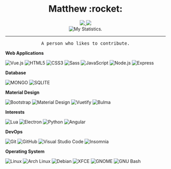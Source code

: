 <div align="center">
  <h1>Matthew :rocket:</h1>
  <a href="https://instagram.com/m4theusdev">
      <img src="https://img.shields.io/badge/-@m4theusdev-04c3ff?style=flat-square&logo=instagram&logoColor=faf2f5&link=https://instagram.com/m4theusdev">
  </a>

  <a href="mailto:m4theusdev@gmail.com">
      <img src="https://img.shields.io/badge/-m4theusdev@gmail.com-04c3ff?style=flat-square&logo=Gmail&logoColor=faf2f5&link=mailto:m4theusdev@gmail.com">
  </a>

  <br>

  <img src="https://github-readme-stats.vercel.app/api?username=matheuuus&count_private=true&custom_title=Matthew's%20Github%20Stats&show_icons=true&theme=blueberry&title_color=04b4ff&text_color=fff&icon_color=00b4d8&hide_border=true" alt="My Statistics." />
</div>
<hr>

<p align="center">
    <samp>
         A person who likes to contribute.
    </samp>
</p>

**Web Applications**

![Vue.js](https://img.shields.io/badge/-Vue.js-4FC08D?style=for-the-badge&logo=vue.js&logoColor=white)
![HTML5](https://img.shields.io/badge/-HTML5-E34F26?style=for-the-badge&logo=HTML5&logoColor=white)
![CSS3](https://img.shields.io/badge/-CSS3-1572B6?style=for-the-badge&logo=CSS3&logoColor=white)
![Sass](https://img.shields.io/badge/-Sass-CC6699?style=for-the-badge&logo=sass&logoColor=white)
![JavaScript](https://img.shields.io/badge/-JavaScript-F7DF1E?style=for-the-badge&logo=javascript&logoColor=black)
![Node.js](https://img.shields.io/badge/-Node.js-339933?style=for-the-badge&logo=node.js&logoColor=white)
![Express](https://img.shields.io/badge/-Express-000000?style=for-the-badge&logo=express)

**Database**

![MONGO](https://img.shields.io/badge/-mongo%20db-47A248?style=for-the-badge&logo=mongodb&logoColor=white)
![SQLITE](https://img.shields.io/badge/-Sqlite3-003B57?style=for-the-badge&logo=sqlite)

**Material Design**

![Bootstrap](https://img.shields.io/badge/-Bootstrap-7952B3?style=for-the-badge&logo=bootstrap&logoColor=white)
![Material Design](https://img.shields.io/badge/-Material%20Design-757575?style=for-the-badge&logo=material%20design&logoColor=white)
![Vuetify](https://img.shields.io/badge/-Vuetify-1867C0?style=for-the-badge&logo=vuetify&logoColor=white)
![Bulma](https://img.shields.io/badge/-Bulma-00D1B2?style=for-the-badge&logo=bulma&logoColor=white)


**Interests**

![Lua](https://img.shields.io/badge/-Lua-2C2D72?style=for-the-badge&logo=lua&logoColor=white)
![Electron](https://img.shields.io/badge/-electron-47848F?style=for-the-badge&logo=electron&logoColor=white)
![Python](https://img.shields.io/badge/-python-3776AB?style=for-the-badge&logo=python&logoColor=white)
![Angular](https://img.shields.io/badge/-angular-DD0031?style=for-the-badge&logo=angular&logoColor=white)

**DevOps**

![Git](https://img.shields.io/badge/-Git-F05032?style=for-the-badge&logo=git&logoColor=white)
![GitHub](https://img.shields.io/badge/-GitHub-181717?style=for-the-badge&logo=github&logoColor=white)
![Visual Studio Code](https://img.shields.io/badge/-visual%20studio%20code-007ACC?style=for-the-badge&logo=visual%20studio%20code&logoColor=white)
![Insomnia](https://img.shields.io/badge/-Insomnia-5849BE?style=for-the-badge&logo=insomnia&logoColor=white)

**Operating System**

![Linux](https://img.shields.io/badge/-linux-333333?style=for-the-badge&logo=Linux&logoColor=white)
![Arch Linux](https://img.shields.io/badge/-Arch%20Linux-1793D1?style=for-the-badge&logo=Arch%20Linux&logoColor=white)
![Debian](https://img.shields.io/badge/-Debian-A81D33?style=for-the-badge&logo=Debian&logoColor=white)
![XFCE](https://img.shields.io/badge/-XFCE-2284F2?style=for-the-badge&logo=XFCE&logoColor=white)
![GNOME](https://img.shields.io/badge/-GNOME-4A86CF?style=for-the-badge&logo=GNOME&logoColor=white)
![GNU Bash](https://img.shields.io/badge/-Bash-4EAA25?style=for-the-badge&logo=GNU%20Bash&logoColor=white)
